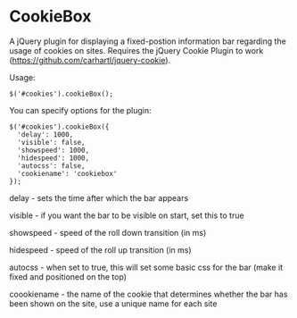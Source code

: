 CookieBox
=========

A jQuery plugin for displaying a fixed-postion information bar regarding the usage of cookies on sites. Requires the jQuery
Cookie Plugin to work (https://github.com/carhartl/jquery-cookie).

Usage:

    $('#cookies').cookieBox();
    
You can specify options for the plugin:

    $('#cookies').cookieBox({
      'delay': 1000,
      'visible': false,
      'showspeed': 1000,
      'hidespeed': 1000,
      'autocss': false,
      'cookiename': 'cookiebox'
    });

delay - sets the time after which the bar appears

visible - if you want the bar to be visible on start, set this to true

showspeed - speed of the roll down transition (in ms)

hidespeed - speed of the roll up transition (in ms)

autocss - when set to true, this will set some basic css for the bar (make it fixed and positioned on the top)

coookiename - the name of the cookie that determines whether the bar has been shown on the site, use a unique name for
each site
